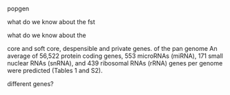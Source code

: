 popgen

what do we know about the fst

what do we know about the 

core and soft core, despensible and private genes. of the pan genome
An average of 56,522 protein coding genes, 553 microRNAs (miRNA), 171 small nuclear RNAs (snRNA), and 439 ribosomal RNAs (rRNA) genes per genome were predicted (Tables 1 and S2). 

different genes?
